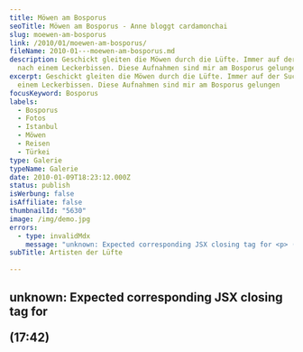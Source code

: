 ```yaml
---
title: Möwen am Bosporus
seoTitle: Möwen am Bosporus - Anne bloggt cardamonchai
slug: moewen-am-bosporus
link: /2010/01/moewen-am-bosporus/
fileName: 2010-01---moewen-am-bosporus.md
description: Geschickt gleiten die Möwen durch die Lüfte. Immer auf der Suche
  nach einem Leckerbissen. Diese Aufnahmen sind mir am Bosporus gelungen.
excerpt: Geschickt gleiten die Möwen durch die Lüfte. Immer auf der Suche nach
  einem Leckerbissen. Diese Aufnahmen sind mir am Bosporus gelungen
focusKeyword: Bosporus
labels:
  - Bosporus
  - Fotos
  - Istanbul
  - Möwen
  - Reisen
  - Türkei
type: Galerie
typeName: Galerie
date: 2010-01-09T18:23:12.000Z
status: publish
isWerbung: false
isAffiliate: false
thumbnailId: "5630"
image: /img/demo.jpg
errors:
  - type: invalidMdx
    message: "unknown: Expected corresponding JSX closing tag for <p> (17:42)"
subTitle: Artisten der Lüfte
  
---
```


## unknown: Expected corresponding JSX closing tag for <p> (17:42)

<!--
Diese Aufnahmen sind mir im Januar 2010 in Istanbul gelungen.

[myflickr tag="anneseagullsistanbul2009"]

<blockquote>## Die Möwen
Die Möwen sehen alle aus,
als ob sie Emma hießen.
Sie tragen einen weißen Flaus
und sind mit Schrot zu schießen.

Ich schieße keine Möwe tot, ich laß sie lieber leben - und füttre sie mit
Roggenbrot und rötlichen Zibeben.

Oh Mensch, du wirst nie nebenbei der Möwe Flug erreichen. Wofern du Emma
heißest, sei zufrieden, ihr zu gleichen.</blockquote>## Wegweiser Möwen1. Möwen
am Bosporus (Januar 2010)

1.  [Zurück nach St. Peter Ording (Juli 2015)](/2015/07/zurueck-nach-st-peter-ording/)
1.  [St. Peter Ording - Perle an der Nordsee (August 2015)](/2015/08/st-peter-ording/)
1.  [Birdwatching am Timmendorfer Strand (November 2015)](/2015/11/birdwatching-am-timmendorfer-strand/)
1.  [Die Möwe, Kiel (November 2015)](/2015/11/die-moewe/)
1.  [Möwen auf der Brücke (Januar 2016)](/2016/01/moewen-auf-der-bruecke/)
1.  [Sommer auf der Ostsee - Möwen vor Helsinki (Juni 2016)](/2016/07/sommer-auf-der-ostsee-travemuende-helsinki/)
1.  [Seevögel in Helsinki - Auf jeder Statue eine Möwe (Juni 2016)](/2016/08/auf-jeder-statue-eine-moewe/)
1.  [Möwen in Dublin - Bunte Bilderserie mit original Irischen Seevögeln (September 2017)](/2017/10/moewen-in-dublin/)
1.  [Möwe am Wasser](/2018/01/moewe-am-wasser/)
1.  [Birds Of Westport](/2018/05/birds-of-westport/)

-->

  